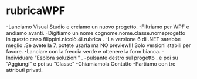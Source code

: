 # rubricaWPF
-Lanciamo Visual Studio e creiamo un nuovo progetto.
-Filtriamo per WPF e andiamo avanti.
-Digitiamo un nome cognome.nome.classe.nomeprogetto in questo caso filippini.nicolò.4i.rubrica .
-La versione 6  di .NET sarebbe meglio .Se avete la 7, potete usarla ma NO preview!!!  Solo versioni stabili per favore.
-Lanciare con la freccia verde e ottenere la form bianca.
-Individuare “Esplora soluzioni” .
-pulsante destro sul progetto .
 e poi su “Aggiungi”
 e poi su “Classe”
 -Chiamiamola Contatto
 -Partiamo con tre attributi privati.






